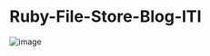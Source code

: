 # Ruby-File-Store-Blog-ITI
![image](https://user-images.githubusercontent.com/93389016/171010060-a40089e2-5103-4e4b-93f2-264da29d5d3d.png)

